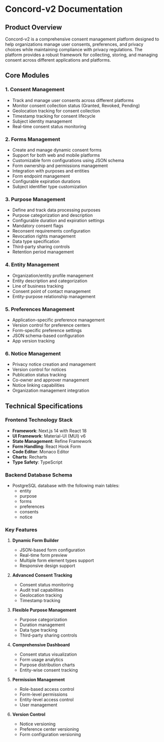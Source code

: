 # Concord-v2 Documentation

## Product Overview
Concord-v2 is a comprehensive consent management platform designed to help organizations manage user consents, preferences, and privacy choices while maintaining compliance with privacy regulations. The platform provides a robust framework for collecting, storing, and managing consent across different applications and platforms.

## Core Modules

### 1. Consent Management
- Track and manage user consents across different platforms
- Monitor consent collection status (Granted, Revoked, Pending)
- Geolocation tracking for consent collection
- Timestamp tracking for consent lifecycle
- Subject identity management
- Real-time consent status monitoring

### 2. Forms Management
- Create and manage dynamic consent forms
- Support for both web and mobile platforms
- Customizable form configurations using JSON schema
- Form ownership and permissions management
- Integration with purposes and entities
- Form endpoint management
- Configurable expiration durations
- Subject identifier type customization

### 3. Purpose Management
- Define and track data processing purposes
- Purpose categorization and description
- Configurable duration and expiration settings
- Mandatory consent flags
- Reconsent requirements configuration
- Revocation rights management
- Data type specification
- Third-party sharing controls
- Retention period management

### 4. Entity Management
- Organization/entity profile management
- Entity description and categorization
- Line of business tracking
- Consent point of contact management
- Entity-purpose relationship management

### 5. Preferences Management
- Application-specific preference management
- Version control for preference centers
- Form-specific preference settings
- JSON schema-based configuration
- App version tracking

### 6. Notice Management
- Privacy notice creation and management
- Version control for notices
- Publication status tracking
- Co-owner and approver management
- Notice linking capabilities
- Organization management integration

## Technical Specifications

### Frontend Technology Stack
- **Framework**: Next.js 14 with React 18
- **UI Framework**: Material-UI (MUI) v6
- **State Management**: Refine Framework
- **Form Handling**: React Hook Form
- **Code Editor**: Monaco Editor
- **Charts**: Recharts
- **Type Safety**: TypeScript

### Backend Database Schema
- PostgreSQL database with the following main tables:
  - entity
  - purpose
  - forms
  - preferences
  - consents
  - notice

### Key Features
1. **Dynamic Form Builder**
   - JSON-based form configuration
   - Real-time form preview
   - Multiple form element types support
   - Responsive design support

2. **Advanced Consent Tracking**
   - Consent status monitoring
   - Audit trail capabilities
   - Geolocation tracking
   - Timestamp tracking

3. **Flexible Purpose Management**
   - Purpose categorization
   - Duration management
   - Data type tracking
   - Third-party sharing controls

4. **Comprehensive Dashboard**
   - Consent status visualization
   - Form usage analytics
   - Purpose distribution charts
   - Entity-wise consent tracking

5. **Permission Management**
   - Role-based access control
   - Form-level permissions
   - Entity-level access control
   - User management

6. **Version Control**
   - Notice versioning
   - Preference center versioning
   - Form configuration versioning

